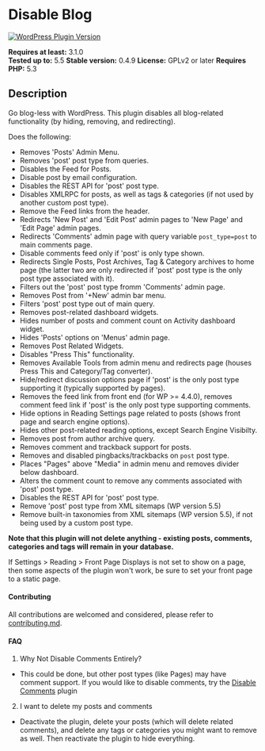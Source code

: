 Disable Blog
======================

[![WordPress Plugin Version](https://img.shields.io/wordpress/plugin/v/disable-blog)](https://wordpress.org/plugins/disable-blog/)

**Requires at least:** 3.1.0  
**Tested up to:** 5.5
**Stable version:** 0.4.9
**License:** GPLv2 or later
**Requires PHP:** 5.3

## Description

Go blog-less with WordPress. This plugin disables all blog-related functionality (by hiding, removing, and redirecting).

Does the following:

- Removes 'Posts' Admin Menu.
- Removes 'post' post type from queries.
- Disables the Feed for Posts.
- Disable post by email configuration.
- Disables the REST API for 'post' post type.
- Disables XMLRPC for posts, as well as tags & categories (if not used by another custom post type).
- Remove the Feed links from the header.
- Redirects 'New Post' and 'Edit Post' admin pages to 'New Page' and 'Edit Page' admin pages.
- Redirects 'Comments' admin page with query variable `post_type=post` to main comments page.
- Disable comments feed only if 'post' is only type shown.
- Redirects Single Posts, Post Archives, Tag & Category archives to home page (the latter two are only redirected if 'post' post type is the only post type associated with it).
- Filters out the 'post' post type fromm 'Comments' admin page.
- Removes Post from '+New' admin bar menu.
- Filters 'post' post type out of main query.
- Removes post-related dashboard widgets.
- Hides number of posts and comment count on Activity dashboard widget.
- Hides 'Posts' options on 'Menus' admin page.
- Removes Post Related Widgets.
- Disables "Press This" functionality.
- Removes Available Tools from admin menu and redirects page (houses Press This and Category/Tag converter).
- Hide/redirect discussion options page if 'post' is the only post type supporting it (typically supported by pages).
- Removes the feed link from front end (for WP >= 4.4.0), removes comment feed link if 'post' is the only post type supporting comments.
- Hide options in Reading Settings page related to posts (shows front page and search engine options).
- Hides other post-related reading options, except Search Engine Visibilty.
- Removes post from author archive query.
- Removes comment and trackback support for posts.
- Removes and disabled pingbacks/trackbacks on `post` post type.
- Places "Pages" above "Media" in admin menu and removes divider below dashboard.
- Alters the comment count to remove any comments associated with 'post' post type.
- Disables the REST API for 'post' post type.
- Remove 'post' post type from XML sitemaps (WP version 5.5)
- Remove built-in taxonomies from XML sitemaps (WP version 5.5), if not being used by a custom post type.

**Note that this plugin will not delete anything - existing posts, comments, categories and tags will remain in your database.** 

If Settings > Reading > Front Page Displays is not set to show on a page, then some aspects of the plugin won't work, be sure to set your front page to a static page.

#### Contributing

All contributions are welcomed and considered, please refer to [contributing.md](contributing.md).

#### FAQ

1. Why Not Disable Comments Entirely?
 - This could be done, but other post types (like Pages) may have comment support. If you would like to disable comments, try the [Disable Comments](https://wordpress.org/plugins/disable-comments/) plugin
2. I want to delete my posts and comments
 - Deactivate the plugin, delete your posts (which will delete related comments), and delete any tags or categories you might want to remove as well. Then reactivate the plugin to hide everything.

